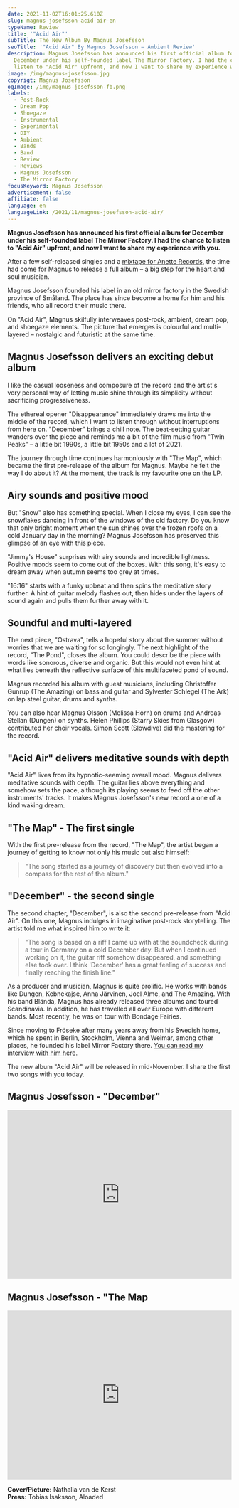 ```yaml
---
date: 2021-11-02T16:01:25.610Z
slug: magnus-josefsson-acid-air-en
typeName: Review
title: '"Acid Air"'
subTitle: The New Album By Magnus Josefsson
seoTitle: '"Acid Air" By Magnus Josefsson – Ambient Review'
description: Magnus Josefsson has announced his first official album for
  December under his self-founded label The Mirror Factory. I had the chance to
  listen to "Acid Air" upfront, and now I want to share my experience with you.
image: /img/magnus-josefsson.jpg
copyrigt: Magnus Josefsson
ogImage: /img/magnus-josefsson-fb.png
labels:
  - Post-Rock
  - Dream Pop
  - Shoegaze
  - Instrumental
  - Experimental
  - DIY
  - Ambient
  - Bands
  - Band
  - Review
  - Reviews
  - Magnus Josefsson
  - The Mirror Factory
focusKeyword: Magnus Josefsson
advertisement: false
affiliate: false
language: en
languageLink: /2021/11/magnus-josefsson-acid-air/
---
```

**Magnus Josefsson has announced his first official album for December under his self-founded label The Mirror Factory. I had the chance to listen to "Acid Air" upfront, and now I want to share my experience with you.**

After a few self-released singles and a [mixtape for Anette Records](/2021/05/magnus-josefsson-anette-halbe-stunde-en/), the time had come for Magnus to release a full album – a big step for the heart and soul musician.

Magnus Josefsson founded his label in an old mirror factory in the Swedish province of Småland. The place has since become a home for him and his friends, who all record their music there.

On "Acid Air", Magnus skilfully interweaves post-rock, ambient, dream pop, and shoegaze elements. The picture that emerges is colourful and multi-layered – nostalgic and futuristic at the same time.

## Magnus Josefsson delivers an exciting debut album

I like the casual looseness and composure of the record and the artist's very personal way of letting music shine through its simplicity without sacrificing progressiveness.

The ethereal opener "Disappearance" immediately draws me into the middle of the record, which I want to listen through without interruptions from here on. "December" brings a chill note. The beat-setting guitar wanders over the piece and reminds me a bit of the film music from "Twin Peaks" – a little bit 1990s, a little bit 1950s and a lot of 2021.

The journey through time continues harmoniously with "The Map", which became the first pre-release of the album for Magnus. Maybe he felt the way I do about it? At the moment, the track is my favourite one on the LP.

## Airy sounds and positive mood

But "Snow" also has something special. When I close my eyes, I can see the snowflakes dancing in front of the windows of the old factory. Do you know that only bright moment when the sun shines over the frozen roofs on a cold January day in the morning? Magnus Josefsson has preserved this glimpse of an eye with this piece.

"Jimmy's House" surprises with airy sounds and incredible lightness. Positive moods seem to come out of the boxes. With this song, it's easy to dream away when autumn seems too grey at times.

"16:16" starts with a funky upbeat and then spins the meditative story further. A hint of guitar melody flashes out, then hides under the layers of sound again and pulls them further away with it.

## Soundful and multi-layered

The next piece, "Ostrava", tells a hopeful story about the summer without worries that we are waiting for so longingly. The next highlight of the record, "The Pond", closes the album. You could describe the piece with words like sonorous, diverse and organic. But this would not even hint at what lies beneath the reflective surface of this multifaceted pond of sound.

Magnus recorded his album with guest musicians, including Christoffer Gunrup (The Amazing) on bass and guitar and Sylvester Schlegel (The Ark) on lap steel guitar, drums and synths. 

You can also hear Magnus Olsson (Melissa Horn) on drums and Andreas Stellan (Dungen) on synths. Helen Phillips (Starry Skies from Glasgow) contributed her choir vocals. Simon Scott (Slowdive) did the mastering for the record.

## "Acid Air" delivers meditative sounds with depth

"Acid Air" lives from its hypnotic-seeming overall mood. Magnus delivers meditative sounds with depth. The guitar lies above everything and somehow sets the pace, although its playing seems to feed off the other instruments' tracks. It makes Magnus Josefsson's new record a one of a kind waking dream.

## "The Map" - The first single

With the first pre-release from the record, "The Map", the artist began a journey of getting to know not only his music but also himself:

> "The song started as a journey of discovery but then evolved into a compass for the rest of the album."

## "December" - the second single

The second chapter, "December", is also the second pre-release from "Acid Air". On this one, Magnus indulges in imaginative post-rock storytelling. The artist told me what inspired him to write it:

> "The song is based on a riff I came up with at the soundcheck during a tour in Germany on a cold December day. But when I continued working on it, the guitar riff somehow disappeared, and something else took over. I think 'December' has a great feeling of success and finally reaching the finish line."

As a producer and musician, Magnus is quite prolific. He works with bands like Dungen, Kebnekajse, Anna Järvinen, Joel Alme, and The Amazing. With his band Blända, Magnus has already released three albums and toured Scandinavia. In addition, he has travelled all over Europe with different bands. Most recently, he was on tour with Bondage Fairies.

Since moving to Fröseke after many years away from his Swedish home, which he spent in Berlin, Stockholm, Vienna and Weimar, among other places, he founded his label Mirror Factory there. [You can read my interview with him here](/2021/05/magnus-josefsson-anette-halbe-stunde-en/).

The new album "Acid Air" will be released in mid-November. I share the first two songs with you today.

## Magnus Josefsson - "December"

<iframe src="https://open.spotify.com/embed/track/7xszkGtIHgsUV13hrLlrAd?theme=0" width="100%" height="380" frameBorder="0" allowtransparency="true" allow="encrypted-media"></iframe>

## Magnus Josefsson - "The Map

<iframe src="https://open.spotify.com/embed/album/4yVbtU1shhqshix3ep8rtb?theme=0" width="100%" height="380" frameBorder="0" allowtransparency="true" allow="encrypted-media"></iframe>

**Cover/Picture:** Nathalia van de Kerst<br /> 
**Press:** Tobias Isaksson, Aloaded


